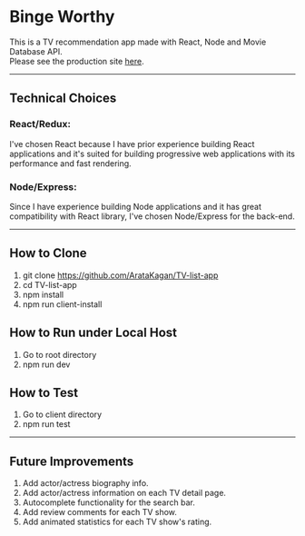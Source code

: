 # Binge Worthy 

This is a TV recommendation app made with React, Node and Movie Database API.   
Please see the production site [here](https://murmuring-dusk-88857.herokuapp.com/).
___

## Technical Choices 

### React/Redux: 

I've chosen React because I have prior experience building React applications and it's suited for building progressive web applications with its performance and fast rendering. 

### Node/Express: 

Since I have experience building Node applications and it has great compatibility with React library, I've chosen Node/Express for the back-end.  

___

## How to Clone 

1. git clone https://github.com/ArataKagan/TV-list-app
2. cd TV-list-app
3. npm install 
4. npm run client-install

## How to Run under Local Host 

1. Go to root directory 
2. npm run dev

## How to Test

1. Go to client directory
2. npm run test

___ 

## Future Improvements 

1. Add actor/actress biography info.
2. Add actor/actress information on each TV detail page.
3. Autocomplete functionality for the search bar.
4. Add review comments for each TV show. 
5. Add animated statistics for each TV show's rating.


